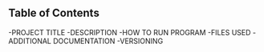 ## Table of Contents

-PROJECT TITLE 
-DESCRIPTION
-HOW TO RUN PROGRAM
-FILES USED
-ADDITIONAL DOCUMENTATION
-VERSIONING
